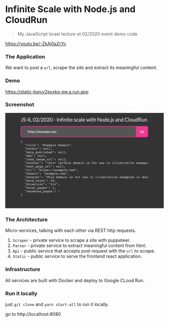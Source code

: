 Infinite Scale with Node.js and CloudRun
===

> My JavaScript Israel lecture at 02/2020 event demo code.

https://youtu.be/-ZkAj0aZrYc

### The Application

We want to post a `url`, scrape the site and extract its meaningful content.

### Demo
https://static-bwvy2exxkq-ew.a.run.app

### Screenshot
![Infinite Scale With CloudRun and Node.js](./screenshot.png)

### The Architecture

Micro-services, talking with each other via REST http requests.

1. `Scraper` - private service to scrape a site with puppeteer.
2. `Parser` - private service to extract meaningful content from html.
3. `Api` - public service that accepts post request with the `url` to scrape.
4. `Static` - public service to serve the frontend react application.

### Infrastructure

All services are built with Docker and deploy to Google CLoud Run.

### Run it locally

just `git clone` and `yarn start-all` to run it locally.

go to http://localhost:8080
